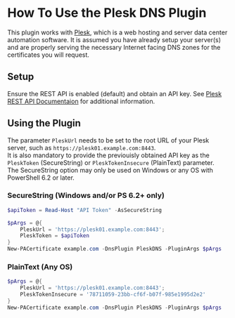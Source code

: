 # How To Use the Plesk DNS Plugin

This plugin works with [Plesk](https://www.plesk.com/), which is a web hosting and server data center automation software. It is assumed you have already setup your server(s) and are properly serving the necessary Internet facing DNS zones for the certificates you will request.

## Setup
Ensure the REST API is enabled (default) and obtain an API key.  See [Plesk REST API Documentaion](https://docs.plesk.com/en-US/obsidian/api-rpc/about-rest-api.79359/) for additional information.

## Using the Plugin

The parameter `PleskUrl` needs to be set to the root URL of your Plesk server, such as `https://plesk01.example.com:8443`.   
It is also mandatory to provide the previouisly obtained API key as the `PleskToken` (SecureString) or `PleskTokenInsecure` (PlainText) parameter.  
The SecureString option may only be used on Windows or any OS with PowerShell 6.2 or later.

### SecureString (Windows and/or PS 6.2+ only)

```powershell
$apiToken = Read-Host "API Token" -AsSecureString

$pArgs = @{
    PleskUrl = 'https://plesk01.example.com:8443';
    PleskToken = $apiToken
}
New-PACertificate example.com -DnsPlugin PleskDNS -PluginArgs $pArgs
```

### PlainText (Any OS)

```powershell
$pArgs = @{
    PleskUrl = 'https://plesk01.example.com:8443';
    PleskTokenInsecure = '78711059-23bb-cf6f-b07f-985e1995d2e2'
}
New-PACertificate example.com -DnsPlugin PleskDNS -PluginArgs $pArgs
```